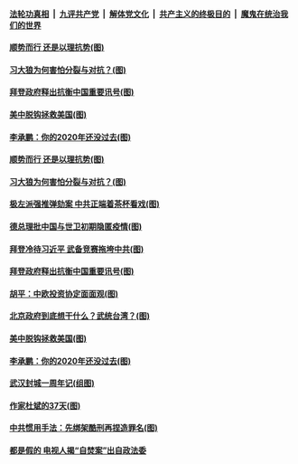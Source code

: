 

####  [法轮功真相](../../../../basic/blob/master/README.md?t=01290801) &nbsp;|&nbsp; [九评共产党](../../../../9ping.md/blob/master/README.md?t=01290801) &nbsp;|&nbsp; [解体党文化](../../../../jtdwh.md/blob/master/README.md?t=01290801)  &nbsp;|&nbsp; [共产主义的终极目的](../../../../gczydzjmd.md/blob/master/README.md?t=01290801) &nbsp;|&nbsp; [魔鬼在统治我们的世界](../../../../mgztzwmdsj.md/blob/master/README.md?t=01290801) 

#### [顺势而行 还是以理抗势(图)](../pages/p4/960661.md?t=01290801) 

#### [习大狼为何害怕分裂与对抗？(图)](../pages/p4/960659.md?t=01290801) 

#### [拜登政府释出抗衡中国重要讯号(图)](../pages/p4/960583.md?t=01290801) 

#### [美中脱钩拯救美国(图)](../pages/p4/960572.md?t=01290801) 


#### [李承鹏：你的2020年还没过去(图)](../pages/p4/960473.md?t=01290801) 

#### [顺势而行 还是以理抗势(图)](../pages/p4/960661.md?t=01290801) 

#### [习大狼为何害怕分裂与对抗？(图)](../pages/p4/960659.md?t=01290801) 

#### [极左派强推弹劾案 中共正端着茶杯看戏(图)](../pages/p4/960628.md?t=01290801) 


#### [德总理批中国与世卫初期隐匿疫情(图)](../pages/p4/960594.md?t=01290801) 

#### [拜登冷待习近平 武备竞赛拖垮中共(图)](../pages/p4/960592.md?t=01290801) 

#### [拜登政府释出抗衡中国重要讯号(图)](../pages/p4/960583.md?t=01290801) 

#### [胡平：中欧投资协定面面观(图)](../pages/p4/960578.md?t=01290801) 

#### [北京政府到底想干什么？武统台湾？(图)](../pages/p4/960574.md?t=01290801) 

#### [美中脱钩拯救美国(图)](../pages/p4/960572.md?t=01290801) 



#### [李承鹏：你的2020年还没过去(图)](../pages/p4/960473.md?t=01290801) 

#### [武汉封城一周年记(组图)](../pages/p4/960470.md?t=01290801) 

#### [作家杜斌的37天(图)](../pages/p4/960465.md?t=01290801) 


#### [中共惯用手法：先绑架酷刑再捏造罪名(图)](../pages/p4/960458.md?t=01290801) 

#### [都是假的 电视人揭“自焚案”出自政法委](../pages/p4/960416.md?t=01290801) 



